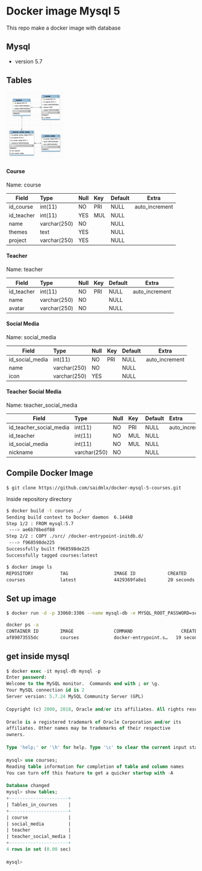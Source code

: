 # Docker image Mysql 5

This repo make a docker image with database 

## Mysql
- version 5.7

## Tables



<img src="https://raw.githubusercontent.com/saidmlx/docker-mysql-5-courses/master/Diagrama-ER.png" alt="Diagram-ER" title="Diagram-ER" width="30%" height="30%" />

#### Course

Name: course

| Field      | Type         | Null | Key | Default | Extra          |
|------------|:-------------|:-----|:----|:--------|:--------------:|
| id_course  | int(11)      | NO   | PRI | NULL    | auto_increment |
| id_teacher | int(11)      | YES  | MUL | NULL    |                |
| name       | varchar(250) | NO   |     | NULL    |                |
| themes     | text         | YES  |     | NULL    |                |
| project    | varchar(250) | YES  |     | NULL    |                |

#### Teacher

Name: teacher

| Field      | Type         | Null | Key | Default | Extra          |
|------------|:-------------|:-----|:----|:--------|:--------------:|
| id_teacher | int(11)      | NO   | PRI | NULL    | auto_increment |
| name       | varchar(250) | NO   |     | NULL    |                |
| avatar     | varchar(250) | NO   |     | NULL    |                |


#### Social Media

Name: social_media


| Field           | Type         | Null | Key | Default | Extra          |
|-----------------|:-------------|:-----|:----|:--------|:--------------:|
| id_social_media | int(11)      | NO   | PRI | NULL    | auto_increment |
| name            | varchar(250) | NO   |     | NULL    |                |
| icon            | varchar(250) | YES  |     | NULL    |                |


#### Teacher Social Media

Name: teacher_social_media


| Field                   | Type         | Null | Key | Default | Extra          |
|-------------------------|:-------------|:-----|:----|:--------|:---------------|
| id_teacher_social_media | int(11)      | NO   | PRI | NULL    | auto_increment |
| id_teacher              | int(11)      | NO   | MUL | NULL    |                |
| id_social_media         | int(11)      | NO   | MUL | NULL    |                |
| nickname                | varchar(250) | NO   |     | NULL    |                |


## Compile Docker Image

```terminal
$ git clone https://github.com/saidmlx/docker-mysql-5-courses.git
```

Inside repository directory 

```bash
$ docker build -t courses ./
Sending build context to Docker daemon  6.144kB
Step 1/2 : FROM mysql:5.7
 ---> ae6b78bedf88
Step 2/2 : COPY ./src/ /docker-entrypoint-initdb.d/
 ---> f968598de225
Successfully built f968598de225
Successfully tagged courses:latest
```

```bash
$ docker image ls
REPOSITORY          TAG                 IMAGE ID            CREATED             SIZE
courses             latest              4429369fa8e1        20 seconds ago      372MB
```


## Set up image

```bash
$ docker run -d -p 33060:3306 --name mysql-db -e MYSQL_ROOT_PASSWORD=secret -e MYSQL_DATABASE=courses courses
```

```bash
docker ps -a
CONTAINER ID        IMAGE               COMMAND                  CREATED             STATUS                  PORTS                                NAMES
af89073555dc        courses             docker-entrypoint.s…   19 seconds ago      Up 18 seconds           33060/tcp, 0.0.0.0:33060->3306/tcp   mysql-db
```

## get inside mysql

```sql
$ docker exec -it mysql-db mysql -p
Enter password:
Welcome to the MySQL monitor.  Commands end with ; or \g.
Your MySQL connection id is 2
Server version: 5.7.24 MySQL Community Server (GPL)

Copyright (c) 2000, 2018, Oracle and/or its affiliates. All rights reserved.

Oracle is a registered trademark of Oracle Corporation and/or its
affiliates. Other names may be trademarks of their respective
owners.

Type 'help;' or '\h' for help. Type '\c' to clear the current input statement.

mysql> use courses;
Reading table information for completion of table and column names
You can turn off this feature to get a quicker startup with -A

Database changed
mysql> show tables;
+----------------------+
| Tables_in_courses    |
+----------------------+
| course               |
| social_media         |
| teacher              |
| teacher_social_media |
+----------------------+
4 rows in set (0.00 sec)

mysql>
```

